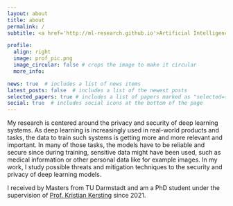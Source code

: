 ```yaml
---
layout: about
title: about
permalink: /
subtitle: <a href='http://ml-research.github.io'>Artificial Intelligence and Machine Learning Lab TU Darmstadt</a>

profile:
  align: right
  image: prof_pic.png
  image_circular: false # crops the image to make it circular
  more_info:

news: true  # includes a list of news items
latest_posts: false  # includes a list of the newest posts
selected_papers: true # includes a list of papers marked as "selected={true}"
social: true  # includes social icons at the bottom of the page
---
```


My research is centered around the privacy and security of deep learning systems. As deep learning is increasingly used in real-world products and tasks, the data to train such systems is getting more and more relevant and important. In many of those tasks, the models have to be reliable and secure since during training, sensitive data might have been used, such as medical information or other personal data like for example images. In my work, I study possible threats and mitigation techniques to the security and privacy of deep learning models.

I received by Masters from TU Darmstadt and am a PhD student under the supervision of <a href='https://ml-research.github.io/people/kkersting/index.html'>Prof. Kristian Kersting</a> since 2021.
